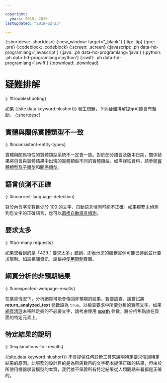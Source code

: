```yaml
---

copyright:
  years: 2015, 2019
lastupdated: "2019-02-25"

---
```


{:shortdesc: .shortdesc}
{:new_window: target="_blank"}
{:tip: .tip}
{:pre: .pre}
{:codeblock: .codeblock}
{:screen: .screen}
{:javascript: .ph data-hd-programlang='javascript'}
{:java: .ph data-hd-programlang='java'}
{:python: .ph data-hd-programlang='python'}
{:swift: .ph data-hd-programlang='swift'}
{:download: .download}

# 疑難排解
{: #troubleshooting}

如果 {{site.data.keyword.nlushort}} 發生問題，下列疑難排解提示可能會有幫助。
{:shortdesc}

## 實體與關係實體類型不一致
{: #inconsistent-entity-types}

實體與關係特性的實體類型系統不一定會一致。對於部分語言及版本日期，關係結果將包含與實體結果中出現的實體類型不同的實體類型。如需詳細資料，請參閱[實體類型及子類型](/docs/services/natural-language-understanding?topic=natural-language-understanding-entity-type-systems)和[關係類型](/docs/services/natural-language-understanding?topic=natural-language-understanding-relation-type-systems)。 

## 語言偵測不正確
{: #incorrect-language-detection}

對於內含字元數目少於 100 的文字，自動語言偵測可能不正確。如果服務未偵測到您文字的正確語言，您可以[置換自動語言偵測](/docs/services/natural-language-understanding?topic=natural-language-understanding-overriding-language-detection)。

## 要求太多
{: #too-many requests}

如果您看到的是「429：要求太多」錯誤，即表示您的服務實例可能已達到並行要求限制。如需相關資訊，請檢視[使用限制](/docs/services/natural-language-understanding?topic=natural-language-understanding-usage-limits#concurrent-requests)頁面。

## 網頁分析的非預期結果
{: #unexpected-webpage-results}

在某些情況下，分析網頁可能會傳回非預期的結果。若要調查，請嘗試將 **return_analyzed_text** 參數設為 `true`，以檢查要求中所要分析的實際文字。如果[網頁清理](/docs/services/natural-language-understanding?topic=natural-language-understanding-analyzing-webpages#webpage-cleaning)未移除足夠的不必要文字，請考慮使用 [**xpath**](/docs/services/natural-language-understanding?topic=natural-language-understanding-analyzing-webpages#xpath) 參數，將分析焦點放在頁面的特定元素上。

## 特定結果的說明
{: #explanations-for-results}

{{site.data.keyword.nlushort}} 不會提供任何診斷工具來說明特定要求傳回特定結果的原因。此服務的設計目的是為所需數目的文字範本提供正確的結果，但由於所使用機器學習模型的本質，我們並不保證所有特定結果從人類觀點來看都是正確的。






